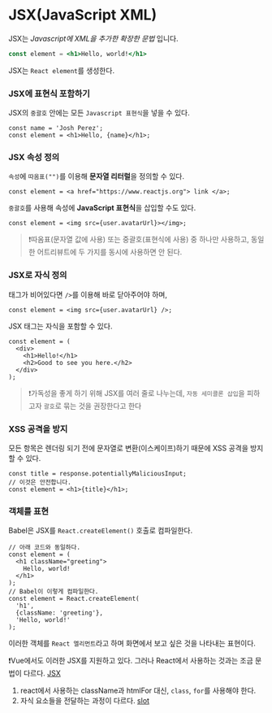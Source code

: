 # JSX(JavaScript XML)

JSX는 *Javascript에 XML을 추가한 확장한 문법* 입니다. 

```jsx
const element = <h1>Hello, world!</h1>
```

JSX는 `React element`를 생성한다. 



### JSX에 표현식 포함하기

JSX의 `중괄호` 안에는 모든 `Javascript 표현식`을 넣을 수 있다.

```react
const name = 'Josh Perez';
const element = <h1>Hello, {name}</h1>;
```



### JSX 속성 정의

`속성`에 `따옴표("")`를 이용해 **문자열 리터럴**을 정의할 수 있다.

```react
const element = <a href="https://www.reactjs.org"> link </a>;
```

`중괄호`를 사용해 속성에 **JavaScript 표현식**을 삽입할 수도 있다.

```react
const element = <img src={user.avatarUrl}></img>;
```

> ❗따옴표(문자열 값에 사용) 또는 중괄호(표현식에 사용) 중 하나만 사용하고, 동일한 어트리뷰트에 두 가지를 동시에 사용하면 안 된다.



### JSX로 자식 정의

태그가 비어있다면 `/>`를 이용해 바로 닫아주어야 하며,

```react
const element = <img src={user.avatarUrl} />;
```

JSX 태그는 자식을 포함할 수 있다.

```react
const element = (
  <div>
    <h1>Hello!</h1>
    <h2>Good to see you here.</h2>
  </div>
);
```

> ❗가독성을 좋게 하기 위해 JSX를 여러 줄로 나누는데, `자동 세미콜론 삽입`을 피하고자 `괄호`로 묶는 것을 권장한다고 한다



### XSS 공격을 방지

모든 항목은 렌더링 되기 전에 문자열로 변환(이스케이프)하기 때문에 XSS 공격을 방지할 수 있다.

```react
const title = response.potentiallyMaliciousInput;
// 이것은 안전합니다.
const element = <h1>{title}</h1>;
```



### 객체를 표현

Babel은 JSX를 `React.createElement()` 호출로 컴파일한다.

```react
// 아래 코드와 동일하다.
const element = (
  <h1 className="greeting">
    Hello, world!
  </h1>
);
// Babel이 이렇게 컴파일한다.
const element = React.createElement(
  'h1',
  {className: 'greeting'},
  'Hello, world!'
);
```

이러한 객체를 `React 엘리먼트`라고 하며 화면에서 보고 싶은 것을 나타내는 표현이다.


❗Vue에서도 이러한 JSX를 지원하고 있다. 그러나 React에서 사용하는 것과는 조금 문법이 다르다.
[JSX](https://vuejs.org/guide/extras/render-function.html#jsx-tsx)

1. react에서 사용하는 className과 htmlFor 대신, `class`, `for`를 사용해야 한다.
2. 자식 요소들을 전달하는 과정이 다르다. [slot](https://vuejs.org/guide/extras/render-function.html#passing-slots)
